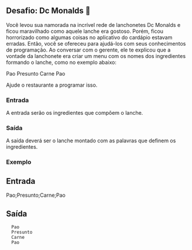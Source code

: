 ## Desafio: Dc Monalds :hamburger:

Você levou sua namorada na incrível rede de lanchonetes Dc Monalds e ficou maravilhado como aquele lanche era gostoso. Porém, ficou horrorizado como algumas coisas no aplicativo do cardápio estavam erradas. Então, você se ofereceu para ajudá-los com seus conhecimentos de programação. Ao conversar com o gerente, ele te explicou que a vontade da lanchonete era criar um menu com os nomes dos ingredientes formando o lanche, como no exemplo abaixo:

Pao
Presunto
Carne
Pao

Ajude o restaurante a programar isso.

### Entrada

A entrada serão os ingredientes que compõem o lanche.
### Saída

A saída deverá ser o lanche montado com as palavras que definem os ingredientes.
### Exemplo

Entrada               
----------------------
Pao;Presunto;Carne;Pao

Saída
---------------------
      Pao 
      Presunto
      Carne
      Pao 
 
